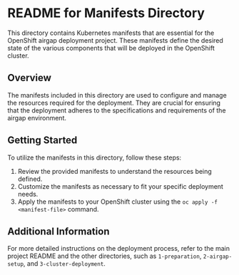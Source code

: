 # README for Manifests Directory

This directory contains Kubernetes manifests that are essential for the OpenShift airgap deployment project. These manifests define the desired state of the various components that will be deployed in the OpenShift cluster.

## Overview

The manifests included in this directory are used to configure and manage the resources required for the deployment. They are crucial for ensuring that the deployment adheres to the specifications and requirements of the airgap environment.

## Getting Started

To utilize the manifests in this directory, follow these steps:

1. Review the provided manifests to understand the resources being defined.
2. Customize the manifests as necessary to fit your specific deployment needs.
3. Apply the manifests to your OpenShift cluster using the `oc apply -f <manifest-file>` command.

## Additional Information

For more detailed instructions on the deployment process, refer to the main project README and the other directories, such as `1-preparation`, `2-airgap-setup`, and `3-cluster-deployment`.